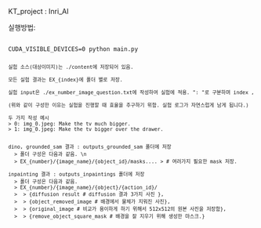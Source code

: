 KT_project : Inri_AI

실행방법: 
<pre><code>
CUDA_VISIBLE_DEVICES=0 python main.py
<code><pre>

실험 소스(대상이미지)는 ./content에 저장되어 있음.

모든 실험 결과는 EX_{index}에 폴더 별로 저장. 

실험 input은 ./ex_number_image_question.txt에 작성하여 실험에 적용. ": "로 구분하며 index , image_name , question 을 차례대로 적으면 됨.

(위와 같이 구성한 이유는 실험을 진행할 때 효율을 추구하기 위함. 실험 로그가 자연스럽게 남게 됩니다.)

두 가지 작성 예시
> 0: img_0.jpeg: Make the tv much bigger.
> 1: img_0.jpeg: Make the tv bigger over the drawer.


dino, grounded_sam 결과 : outputs_grounded_sam 폴더에 저장
  > 폴더 구성은 다음과 같음. \n
  > EX_{number}/{image_name}/{object_id}/masks.... > # 여러가지 필요한 mask 저장.

inpainting 결과 : outputs_inpaintings 폴더에 저장
  > 폴더 구성은 다음과 같음.
  > EX_{number}/{image_name}/{object}/{action_id}/
  >  > {diffusion result # diffusion 결과 3가지 사진 },
  >  > {object_removed_image # 배경에서 물체가 지워진 사진},
  >  > {original_image # 비교가 용이하게 하기 위해서 512x512의 원본 사진을 저장함},
  >  > {remove_object_square_mask # 배경을 잘 지우기 위해 생성한 마스크.}

